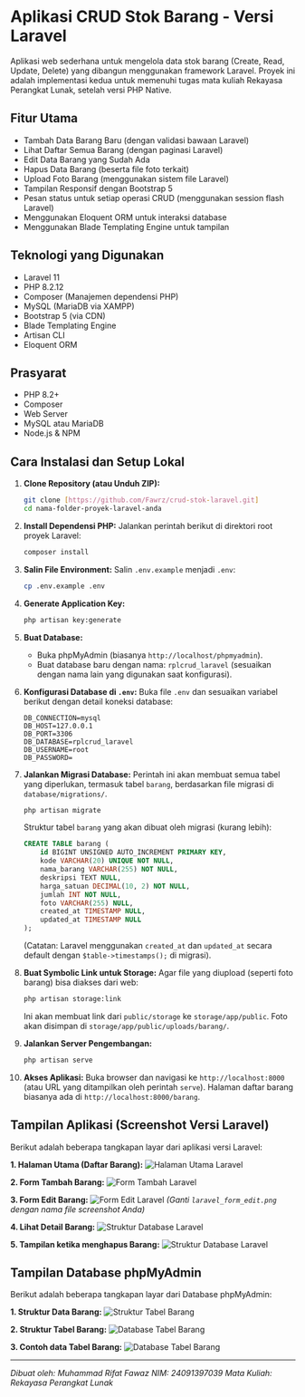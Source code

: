 # Aplikasi CRUD Stok Barang - Versi Laravel

Aplikasi web sederhana untuk mengelola data stok barang (Create, Read, Update, Delete) yang dibangun menggunakan framework Laravel. Proyek ini adalah implementasi kedua untuk memenuhi tugas mata kuliah Rekayasa Perangkat Lunak, setelah versi PHP Native.

## Fitur Utama
- Tambah Data Barang Baru (dengan validasi bawaan Laravel)
- Lihat Daftar Semua Barang (dengan paginasi Laravel)
- Edit Data Barang yang Sudah Ada
- Hapus Data Barang (beserta file foto terkait)
- Upload Foto Barang (menggunakan sistem file Laravel)
- Tampilan Responsif dengan Bootstrap 5
- Pesan status untuk setiap operasi CRUD (menggunakan session flash Laravel)
- Menggunakan Eloquent ORM untuk interaksi database
- Menggunakan Blade Templating Engine untuk tampilan

## Teknologi yang Digunakan
- Laravel 11
- PHP 8.2.12
- Composer (Manajemen dependensi PHP)
- MySQL (MariaDB via XAMPP)
- Bootstrap 5 (via CDN)
- Blade Templating Engine
- Artisan CLI
- Eloquent ORM

## Prasyarat
- PHP 8.2+
- Composer
- Web Server
- MySQL atau MariaDB
- Node.js & NPM

## Cara Instalasi dan Setup Lokal
1.  **Clone Repository (atau Unduh ZIP):**
    ```bash
    git clone [https://github.com/Fawrz/crud-stok-laravel.git]
    cd nama-folder-proyek-laravel-anda
    ```

2.  **Install Dependensi PHP:**
    Jalankan perintah berikut di direktori root proyek Laravel:
    ```bash
    composer install
    ```

3.  **Salin File Environment:**
    Salin `.env.example` menjadi `.env`:
    ```bash
    cp .env.example .env
    ```

4.  **Generate Application Key:**
    ```bash
    php artisan key:generate
    ```

5.  **Buat Database:**
    * Buka phpMyAdmin (biasanya `http://localhost/phpmyadmin`).
    * Buat database baru dengan nama: `rplcrud_laravel` (sesuaikan dengan nama lain yang digunakan saat konfigurasi).

6.  **Konfigurasi Database di `.env`:**
    Buka file `.env` dan sesuaikan variabel berikut dengan detail koneksi database:
    ```dotenv
    DB_CONNECTION=mysql
    DB_HOST=127.0.0.1
    DB_PORT=3306
    DB_DATABASE=rplcrud_laravel
    DB_USERNAME=root
    DB_PASSWORD=
    ```

7.  **Jalankan Migrasi Database:**
    Perintah ini akan membuat semua tabel yang diperlukan, termasuk tabel `barang`, berdasarkan file migrasi di `database/migrations/`.
    ```bash
    php artisan migrate
    ```
    Struktur tabel `barang` yang akan dibuat oleh migrasi (kurang lebih):
    ```sql
    CREATE TABLE barang (
        id BIGINT UNSIGNED AUTO_INCREMENT PRIMARY KEY,
        kode VARCHAR(20) UNIQUE NOT NULL,
        nama_barang VARCHAR(255) NOT NULL,
        deskripsi TEXT NULL,
        harga_satuan DECIMAL(10, 2) NOT NULL,
        jumlah INT NOT NULL,
        foto VARCHAR(255) NULL,
        created_at TIMESTAMP NULL,
        updated_at TIMESTAMP NULL
    );
    ```
    (Catatan: Laravel menggunakan `created_at` dan `updated_at` secara default dengan `$table->timestamps();` di migrasi).

8.  **Buat Symbolic Link untuk Storage:**
    Agar file yang diupload (seperti foto barang) bisa diakses dari web:
    ```bash
    php artisan storage:link
    ```
    Ini akan membuat link dari `public/storage` ke `storage/app/public`. Foto akan disimpan di `storage/app/public/uploads/barang/`.

9.  **Jalankan Server Pengembangan:**
    ```bash
    php artisan serve
    ```

10. **Akses Aplikasi:**
    Buka browser dan navigasi ke `http://localhost:8000` (atau URL yang ditampilkan oleh perintah `serve`). Halaman daftar barang biasanya ada di `http://localhost:8000/barang`.

## Tampilan Aplikasi (Screenshot Versi Laravel)

Berikut adalah beberapa tangkapan layar dari aplikasi versi Laravel:

**1. Halaman Utama (Daftar Barang):**
![Halaman Utama Laravel](screenshots/laravel_halaman_utama.png) 

**2. Form Tambah Barang:**
![Form Tambah Laravel](screenshots/fitur_create.png)

**3. Form Edit Barang:**
![Form Edit Laravel](screenshots/fitur_edit.png)
*(Ganti `laravel_form_edit.png` dengan nama file screenshot Anda)*

**4. Lihat Detail Barang:**
![Struktur Database Laravel](screenshots/fitur_detail.png)

**5. Tampilan ketika menghapus Barang:**
![Struktur Database Laravel](screenshots/fitur_delete.png)

## Tampilan Database phpMyAdmin

Berikut adalah beberapa tangkapan layar dari Database phpMyAdmin:

**1. Struktur Data Barang:**
![Struktur Tabel Barang](screenshots/struktur_db.png) 

**2. Struktur Tabel Barang:**
![Database Tabel Barang](screenshots/database_tabel_barang.png)

**3. Contoh data Tabel Barang:**
![Database Tabel Barang](screenshots/contoh_tb.png)

---
*Dibuat oleh: Muhammad Rifat Fawaz*
*NIM: 24091397039*
*Mata Kuliah: Rekayasa Perangkat Lunak*